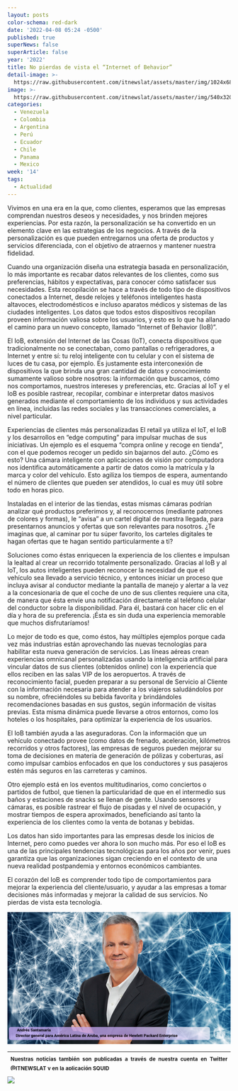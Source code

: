 ```yaml
---
layout: posts
color-schema: red-dark
date: '2022-04-08 05:24 -0500'
published: true
superNews: false
superArticle: false
year: '2022'
title: No pierdas de vista el “Internet of Behavior”
detail-image: >-
  https://raw.githubusercontent.com/itnewslat/assets/master/img/1024x680/Andres-Santamaria-g.jpg
image: >-
  https://raw.githubusercontent.com/itnewslat/assets/master/img/540x320/Andres-Santamaria-p.jpg
categories:
  - Venezuela
  - Colombia
  - Argentina
  - Perú
  - Ecuador
  - Chile
  - Panama
  - Mexico
week: '14'
tags:
  - Actualidad
---
```

Vivimos en una era en la que, como clientes, esperamos que las empresas comprendan nuestros deseos y necesidades, y nos brinden mejores experiencias. Por esta razón, la personalización se ha convertido en un elemento clave en las estrategias de los negocios. A través de la personalización es que pueden entregarnos una oferta de productos y servicios diferenciada, con el objetivo de atraernos y mantener nuestra fidelidad.

Cuando una organización diseña una estrategia basada en personalización, lo más importante es recabar datos relevantes de los clientes, como sus preferencias, hábitos y expectativas, para conocer cómo satisfacer sus necesidades. Esta recopilación se hace a través de todo tipo de dispositivos conectados a Internet, desde relojes y teléfonos inteligentes hasta altavoces, electrodomésticos e incluso aparatos médicos y sistemas de las ciudades inteligentes. Los datos que todos estos dispositivos recopilan proveen información valiosa sobre los usuarios, y esto es lo que ha allanado el camino para un nuevo concepto, llamado “Internet of Behavior (IoB)”.

El IoB, extensión del Internet de las Cosas (IoT), conecta dispositivos que tradicionalmente no se conectaban, como pantallas o refrigeradores, a Internet y entre sí: tu reloj inteligente con tu celular y con el sistema de luces de tu casa, por ejemplo. Es justamente esta interconexión de dispositivos la que brinda una gran cantidad de datos y conocimiento sumamente valioso sobre nosotros: la información que buscamos, cómo nos comportamos, nuestros intereses y preferencias, etc. Gracias al IoT y el IoB es posible rastrear, recopilar, combinar e interpretar datos masivos generados mediante el comportamiento de los individuos y sus actividades en línea, incluidas las redes sociales y las transacciones comerciales, a nivel particular.

Experiencias de clientes más personalizadas
El retail ya utiliza el IoT, el IoB y los desarrollos en “edge computing” para impulsar muchas de sus iniciativas. Un ejemplo es el esquema “compra online y recoge en tienda”, con el que podemos recoger un pedido sin bajarnos del auto. ¿Cómo es esto? Una cámara inteligente con aplicaciones de visión por computadora nos identifica automáticamente a partir de datos como la matrícula y la marca y color del vehículo. Esto agiliza los tiempos de espera, aumentando el número de clientes que pueden ser atendidos, lo cual es muy útil sobre todo en horas pico. 

Instaladas en el interior de las tiendas, estas mismas cámaras podrían analizar qué productos preferimos y, al reconocernos (mediante patrones de colores y formas), le “avisa” a un cartel digital de nuestra llegada, para presentarnos anuncios y ofertas que son relevantes para nosotros. ¿Te imaginas que, al caminar por tu súper favorito, los carteles digitales te hagan ofertas que te hagan sentido particularmente a ti?

Soluciones como éstas enriquecen la experiencia de los clientes e impulsan la lealtad al crear un recorrido totalmente personalizado. Gracias al IoB y al IoT, los autos inteligentes pueden reconocer la necesidad de que el vehículo sea llevado a servicio técnico, y entonces iniciar un proceso que incluya avisar al conductor mediante la pantalla de manejo y alertar a la vez a la concesionaria de que el coche de uno de sus clientes requiere una cita, de manera que ésta envíe una notificación directamente al teléfono celular del conductor sobre la disponibilidad. Para él, bastará con hacer clic en el día y hora de su preferencia. ¡Ésta es sin duda una experiencia memorable que muchos disfrutaríamos!

Lo mejor de todo es que, como éstos, hay múltiples ejemplos porque cada vez más industrias están aprovechando las nuevas tecnologías para habilitar esta nueva generación de servicios. Las líneas aéreas crean experiencias omnicanal personalizadas usando la inteligencia artificial para vincular datos de sus clientes (obtenidos online) con la experiencia que ellos reciben en las salas VIP de los aeropuertos. A través de reconocimiento facial, pueden preparar a su personal de Servicio al Cliente con la información necesaria para atender a los viajeros saludándolos por su nombre, ofreciéndoles su bebida favorita y brindándoles recomendaciones basadas en sus gustos, según información de visitas previas. Esta misma dinámica puede llevarse a otros entornos, como los hoteles o los hospitales, para optimizar la experiencia de los usuarios.

El IoB también ayuda a las aseguradoras. Con la información que un vehículo conectado provee (como datos de frenado, aceleración, kilómetros recorridos y otros factores), las empresas de seguros pueden mejorar su toma de decisiones en materia de generación de pólizas y coberturas, así como impulsar cambios enfocados en que los conductores y sus pasajeros estén más seguros en las carreteras y caminos. 

Otro ejemplo está en los eventos multitudinarios, como conciertos o partidos de futbol, que tienen la particularidad de que en el intermedio sus baños y estaciones de snacks se llenan de gente. Usando sensores y cámaras, es posible rastrear el flujo de pisadas y el nivel de ocupación, y mostrar tiempos de espera aproximados, beneficiando así tanto la experiencia de los clientes como la venta de botanas y bebidas.

Los datos han sido importantes para las empresas desde los inicios de Internet, pero como puedes ver ahora lo son mucho más. Por eso el IoB es una de las principales tendencias tecnológicas para los años por venir, pues garantiza que las organizaciones sigan creciendo en el contexto de una nueva realidad postpandemia y entornos económicos cambiantes.

El corazón del IoB es comprender todo tipo de comportamientos para mejorar la experiencia del cliente/usuario, y ayudar a las empresas a tomar decisiones más informadas y mejorar la calidad de sus servicios. No pierdas de vista esta tecnología.

![](https://raw.githubusercontent.com/itnewslat/assets/master/img/540x320/Andres-Santamaria-p.jpg)

<table style="height: 42px;" width="569">
<tbody>
<tr>
<td style="text-align: justify;"><sub><strong>Nuestras noticias también son publicadas a través de nuestra cuenta en Twitter <a href="https://twitter.com/itnewslat?lang=es">@ITNEWSLAT</a> y en la aplicación <a href="https://squidapp.co/en/">SQUID</a></strong></sub></td>
</tr>
</tbody>
</table>

<img src="https://tracker.metricool.com/c3po.jpg?hash=56f88a41e39ab42c063cc51676587a04"/>